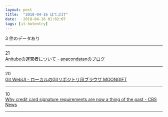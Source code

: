 ```yaml
---
layout: post
title:  "2018-04-16 はてぶIT"
date:   2018-04-16 01:02:07
tags: [it-hotentry]
---
```

3 件のデータあり

<hr><div class="row">
<div class="col-1"><span class="badge badge-pill badge-success h2">21</span></div>
<div class="col-11"><a href='https://anacondatan.hatenablog.com/entry/2018/04/15/225548' target='_blank'>Anitubeの運営者について - anacondatanのブログ</a></div>
</div>
<hr>
<div class="row">
<div class="col-1"><span class="badge badge-pill badge-success h2">20</span></div>
<div class="col-11"><a href='https://www.moongift.jp/2018/04/git-webui-%E3%83%AD%E3%83%BC%E3%82%AB%E3%83%AB%E3%81%AEgit%E3%83%AA%E3%83%9D%E3%82%B8%E3%83%88%E3%83%AA%E7%94%A8%E3%83%96%E3%83%A9%E3%82%A6%E3%82%B6/' target='_blank'>Git WebUI - ローカルのGitリポジトリ用ブラウザ MOONGIFT</a></div>
</div>
<hr>
<div class="row">
<div class="col-1"><span class="badge badge-pill badge-success h2">10</span></div>
<div class="col-11"><a href='https://www.cbsnews.com/news/why-credit-card-signature-requirements-are-now-a-thing-of-the-past/' target='_blank'>Why credit card signature requirements are now a thing of the past - CBS News</a></div>
</div>
<hr>
